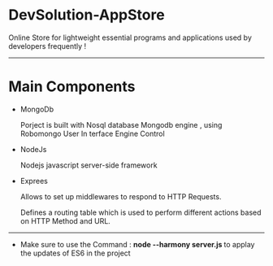 # DevSolution-AppStore
Online Store for lightweight essential programs and applications used by developers frequently  !  
<hr>
<h1> Main Components </h1>
<ul>
<li> MongoDb <p> Porject is built with Nosql database Mongodb engine , using Robomongo User In terface Engine Control </p> </li>
<li> NodeJs <p> Nodejs javascript server-side framework  </p> </li>
<li> Exprees <p> Allows to set up middlewares to respond to HTTP Requests.</p>
<p>Defines a routing table which is used to perform different actions based on HTTP Method and URL.  </p> </li>
</ul>




<hr>
<ul>

 <li> <p> Make sure to use the Command :  <b> node --harmony server.js </b>  to applay the updates of ES6 in the project </p> </li>
 </ul>
